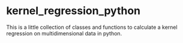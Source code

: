 kernel_regression_python
========================

This is a little collection of classes and functions to calculate a kernel regression on multidimensional data in python.
